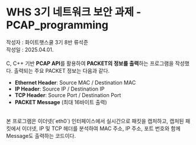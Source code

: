 # WHS 3기 네트워크 보안 과제 - PCAP_programming

작성자 : 화이트햇스쿨 3기 8반 류석준
<br>
작성일 : 2025.04.01.
<br>
<br>
C, C++ 기반 **PCAP API**를 활용하여 **PACKET의 정보를 출력**하는 프로그램을 작성했다. 출력되는 주요 PACKET 정보는 다음과 같다.
<br>
- **Ethernet Header**: Source MAC / Destination MAC
- **IP Header**: Source IP / Destination IP
- **TCP Header**: Source Port / Destination Port
- **PACKET Message** (최대 16바이트 출력)
<br>
본 프로그램은 이더넷(`eth0`) 인터페이스에서 실시간으로 패킷을 캡처하고, 캡처된 패킷에서 이더넷, IP 및 TCP 헤더를 분석하여 MAC 주소, IP 주소, 포트 번호와 함께 Message도 출력하는 코드이다.
